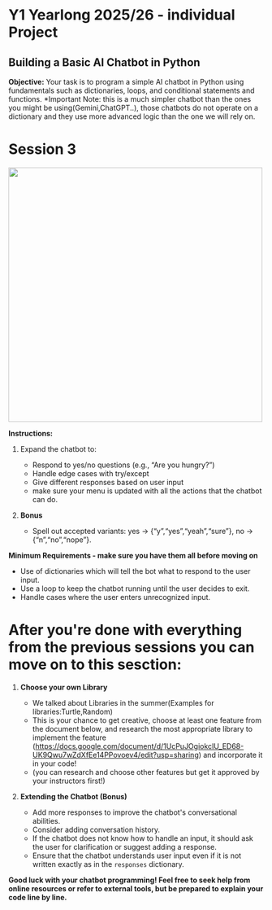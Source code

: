 # Y1 Yearlong 2025/26 - individual Project
## Building a Basic AI Chatbot in Python

**Objective:** Your task is to program a simple AI chatbot in Python using fundamentals such as dictionaries, loops, and conditional statements and functions.
*Important Note: this is a much simpler chatbot than the ones you might be using(Gemini,ChatGPT..), those chatbots do not operate on a dictionary and they use more advanced logic than the one we will rely on.


# Session 3

<img src="https://github.com/user-attachments/assets/1003b09f-3a51-4bfb-b89e-6cdaeb0a65dd" width="500px">

**Instructions:**
1. Expand the chatbot to:
    - Respond to yes/no questions (e.g., “Are you hungry?”)
    - Handle edge cases with try/except
    - Give different responses based on user input
    - make sure your menu is updated with all the actions that the chatbot can do.
      
2. **Bonus**
   - Spell out accepted variants: yes → {“y”,“yes”,“yeah”,“sure”}, no → {“n”,“no”,“nope”}. 

  **Minimum Requirements - make sure you have them all before moving on**
- Use of dictionaries which will tell the bot what to respond to the user input.
- Use a loop to keep the chatbot running until the user decides to exit.
- Handle cases where the user enters unrecognized input.

# After you're done with everything from the previous sessions you can move on to this sesction:    
1. **Choose your own Library**
   - We talked about Libraries in the summer(Examples for libraries:Turtle,Random)
   - This is your chance to get creative, choose at least one feature from the document below, and research the most appropriate library to implement the feature
     (https://docs.google.com/document/d/1UcPuJOgiokcIU_ED68-UK9Qwu7wZdXfEe14PPovoev4/edit?usp=sharing) and incorporate it in your code!
   - (you can research and choose other features but get it approved by your instructors first!) 

2. **Extending the Chatbot (Bonus)**
   - Add more responses to improve the chatbot's conversational abilities.
   - Consider adding conversation history.
   - If the chatbot does not know how to handle an input, it should ask the user for clarification or suggest adding a response.
   - Ensure that the chatbot understands user input even if it is not written exactly as in the `responses` dictionary.

**Good luck with your chatbot programming! Feel free to seek help from online resources or refer to external tools, but be prepared to explain your code line by line.**
